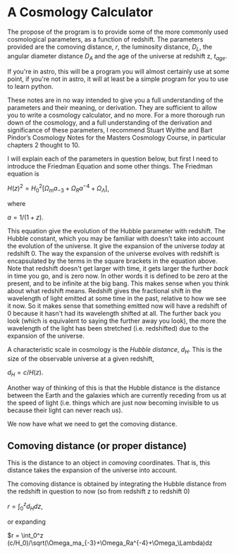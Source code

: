 # A Cosmology Calculator 

The propose of the program is to provide some of the more commonly used cosmological parameters, as a function of redshift. The parameters provided are the comoving distance, $r$, the luminosity distance, $D_L$, the angular diameter distance $D_A$ and the age of the universe at redshift z, $t_{age}$. 

If you're in astro, this will be a program you will almost certainly use at some point, if you're not in astro, it will at least be a simple program for you to use to learn python. 

These notes are in no way intended to give you a full understanding of the parameters and their meaning, or derivation. They are sufficient to allow you to write a cosmology calculator, and no more. For a more thorough run down of the cosmology, and a full understanding of the derivation and significance of these parameters, I recommend Stuart Wyithe and Bart Pindor’s Cosmology Notes for the Masters Cosmology Course, in particular chapters 2 thought to 10. 

I will explain each of the parameters in question below, but first I need to introduce the Friedman Equation and some other things. The Friedman equation is 

$H(z)^2 = H_0^2[\Omega_ma_{-3}+\Omega_Ra^{-4}+\Omega_\Lambda]$,

where 

$a = 1/(1+z)$.

This equation give the evolution of the Hubble parameter with redshift. The Hubble constant, which you may be familiar with doesn't take into account the evolution of the universe. It give the expansion of the universe *today* at redshift 0. The way the expansion of the universe evolves with redshift is encapsulated by the terms in the square brackets in the equation above. 
Note that redshift doesn't get larger with time, it gets larger the further *back* in time you go, and is zero now. In other words it is defined to be zero at the present, and to be infinite at the big bang. This makes sense when you think about what redshift means. Redshift gives the fractional shift in the wavelength of light emitted at some time in the past, relative to how we see it now. So it makes sense that something emitted now will have a redshift of 0 because it hasn't had its wavelength shifted at all. The further back you look (which is equivalent to saying the further away you look), the more the wavelength of the light has been stretched (i.e. redshifted) due to the expansion of the universe. 

A characteristic scale in cosmology is the *Hubble distance*, $d_H$. This is the size of the observable universe at a given redshift,

$d_H = c/H(z)$.

Another way of thinking of this is that the Hubble distance is the distance between the Earth and the galaxies which are currently receding from us at the speed of light (i.e. things which are just now becoming invisible to us because their light can never reach us). 

We now have what we need to get the comoving distance.

## Comoving distance (or proper distance)
This is the distance to an object in *comoving* coordinates. That is, this distance takes the expansion of the universe into account. 

The comoving distance is obtained by integrating the Hubble distance from the redshift in question to now (so from redshift z to redshift 0)

$r = \int_0^z d_H dz$,

or expanding

$r = \int_0^z (c/H_0)/\sqrt(\Omega_ma_{-3}+\Omega_Ra^{-4}+\Omega_\Lambda)dz





